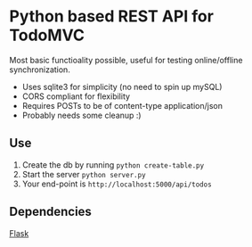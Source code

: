Python based REST API for TodoMVC
================================
Most basic functioality possible, useful for testing online/offline synchronization.

- Uses sqlite3 for simplicity (no need to spin up mySQL)
- CORS compliant for flexibility
- Requires POSTs to be of content-type application/json
- Probably needs some cleanup :)

Use
---
1. Create the db by running ```python create-table.py```
2. Start the server ```python server.py```
3. Your end-point is ```http://localhost:5000/api/todos```

Dependencies
------------
[Flask](http://flask.pocoo.org/)

